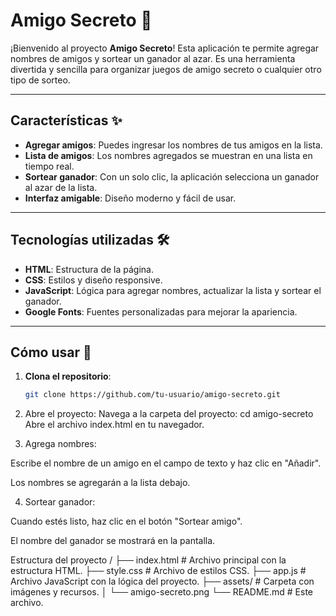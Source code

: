 # Amigo Secreto 🎁

¡Bienvenido al proyecto **Amigo Secreto**! Esta aplicación te permite agregar nombres de amigos y sortear un ganador al azar. Es una herramienta divertida y sencilla para organizar juegos de amigo secreto o cualquier otro tipo de sorteo.

---

## Características ✨

- **Agregar amigos**: Puedes ingresar los nombres de tus amigos en la lista.
- **Lista de amigos**: Los nombres agregados se muestran en una lista en tiempo real.
- **Sortear ganador**: Con un solo clic, la aplicación selecciona un ganador al azar de la lista.
- **Interfaz amigable**: Diseño moderno y fácil de usar.

---

## Tecnologías utilizadas 🛠️

- **HTML**: Estructura de la página.
- **CSS**: Estilos y diseño responsive.
- **JavaScript**: Lógica para agregar nombres, actualizar la lista y sortear el ganador.
- **Google Fonts**: Fuentes personalizadas para mejorar la apariencia.

---

## Cómo usar 🚀

1. **Clona el repositorio**:
   ```bash
   git clone https://github.com/tu-usuario/amigo-secreto.git
2. Abre el proyecto:
  Navega a la carpeta del proyecto:
  cd amigo-secreto
  Abre el archivo index.html en tu navegador.

3. Agrega nombres:

  Escribe el nombre de un amigo en el campo de texto y haz clic en "Añadir".

  Los nombres se agregarán a la lista debajo.

4. Sortear ganador:

  Cuando estés listo, haz clic en el botón "Sortear amigo".

  El nombre del ganador se mostrará en la pantalla.

Estructura del proyecto
/
├── index.html          # Archivo principal con la estructura HTML.
├── style.css           # Archivo de estilos CSS.
├── app.js              # Archivo JavaScript con la lógica del proyecto.
├── assets/             # Carpeta con imágenes y recursos.
│   └── amigo-secreto.png
└── README.md           # Este archivo.
